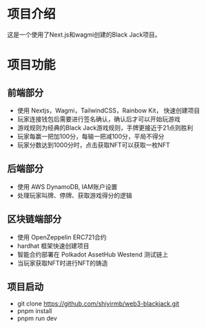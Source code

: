 # 项目介绍
这是一个使用了Next.js和wagmi创建的Black Jack项目。

# 项目功能
## 前端部分
- 使用 Nextjs，Wagmi，TailwindCSS，Rainbow Kit， 快速创建项目
- 玩家连接钱包后需要进行签名确认，确认后才可以开始玩游戏
- 游戏规则为经典的Black Jack游戏规则，手牌更接近于21点则胜利
- 玩家每赢一把加100分，每输一把减100分，平局不得分
- 玩家分数达到1000分时，点击获取NFT可以获取一枚NFT

## 后端部分
- 使用 AWS DynamoDB, IAM账户设置
- 处理玩家叫牌、停牌、获取游戏得分的逻辑

## 区块链端部分
- 使用 OpenZeppelin ERC721合约
- hardhat 框架快速创建项目
- 智能合约部署在 Polkadot AssetHub Westend 测试链上
- 当玩家获取NFT时进行NFT的铸造

## 项目启动
- git clone https://github.com/shiyirmb/web3-blackjack.git
- pnpm install
- pnpm run dev
